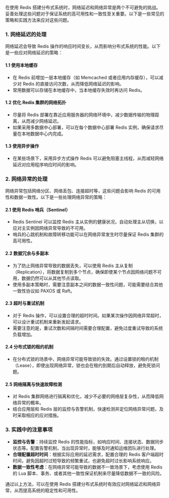 在使用 Redis 搭建分布式系统时，网络延迟和网络异常是两个不可避免的挑战。妥善处理这些问题对于保证系统的高可用性和一致性至关重要。以下是一些常见的策略和实践方法来应对这些问题。

### 1. **网络延迟的处理**

网络延迟会导致 Redis 操作的响应时间变长，从而影响分布式系统的性能。以下是一些应对网络延迟的策略：

#### **1.1 使用本地缓存**
- 在 Redis 前增加一层本地缓存（如 Memcached 或者应用内存缓存），可以减少对 Redis 的直接访问次数，从而降低网络延迟的影响。
- 常用数据可以存储在本地缓存中，当本地缓存失效时再访问 Redis。

#### **1.2 优化 Redis 集群的网络拓扑**
- 尽量将 Redis 部署在靠近应用服务器的网络环境中，减少数据传输的物理距离，从而减少网络延迟。
- 如果采用多数据中心部署，可以在每个数据中心部署 Redis 实例，确保请求尽量在本地数据中心内完成。

#### **1.3 使用异步操作**
- 在某些场景下，采用异步方式操作 Redis 可以避免阻塞主线程，从而减轻网络延迟对应用程序响应时间的影响。

### 2. **网络异常的处理**

网络异常包括网络分区、网络丢包、连接超时等，这些问题会影响 Redis 的可用性和数据一致性。以下是一些处理网络异常的策略：

#### **2.1 使用 Redis 哨兵（Sentinel）**
- Redis Sentinel 可以监控 Redis 主从实例的健康状况，自动处理主从切换，以应对主实例因网络异常导致的不可用。
- 哨兵的心跳机制和故障转移功能可以在网络异常发生时尽量保证 Redis 集群的高可用性。

#### **2.2 数据冗余与多副本**
- 为了防止网络异常导致的数据丢失，可以使用 Redis 主从复制（Replication），将数据复制到多个节点，确保即使某个节点因网络问题不可用，数据仍然可以从其他节点读取。
- 使用多副本策略时，需要注意副本之间的数据一致性问题，可能需要结合其他一致性协议如 PAXOS 或 Raft。

#### **2.3 超时与重试机制**
- 对于 Redis 操作，可以设置合理的超时时间。如果某次操作因网络异常超时，可以设计重试机制来重新发起请求。
- 需要注意的是，重试次数和间隔时间需要合理配置，避免过度重试导致的系统负载增加。

#### **2.4 分布式锁的租约机制**
- 在分布式锁的场景中，网络异常可能导致锁的失效。通过设置锁的租约机制（Lease），即使出现网络异常，锁也会在租约到期后自动释放，避免死锁问题。

#### **2.5 网络隔离与快速故障检测**
- 对 Redis 集群网络进行隔离和优化，减少不必要的网络层复杂性，从而降低网络异常的概率。
- 结合应用层和 Redis 层的监控与告警机制，快速检测并定位网络异常问题，及时采取相应的应对措施。

### 3. **实践中的注意事项**

- **监控与告警**：持续监控 Redis 的性能指标，如响应时间、连接状态、数据同步状态等。配置告警机制，当出现异常时，能够及时通知运维团队进行处理。
- **合理配置超时时间**：根据实际应用的延迟需求，配置合理的 Redis 客户端超时时间，避免因超时过短导致的频繁重试，也避免超时过长影响系统响应。
- **数据一致性考虑**：在网络异常可能导致的数据不一致场景下，考虑使用 Redis 的 Lua 脚本、事务、或者其他一致性保证机制来尽量降低数据不一致的风险。

通过以上方法，可以在使用 Redis 搭建分布式系统时有效应对网络延迟和网络异常，从而提高系统的稳定性和可用性。